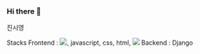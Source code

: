 ### Hi there 👋
진시영

Stacks
Frontend : <img src="https://img.shields.io/badge/React-#61DAFB?style=flat-square&logo=React&logoColor=white"/>, javascript, css, html,
           <img src="https://img.shields.io/badge/Python-3766AB?style=flat-square&logo=Python&logoColor=white"/>
Backend : Django
